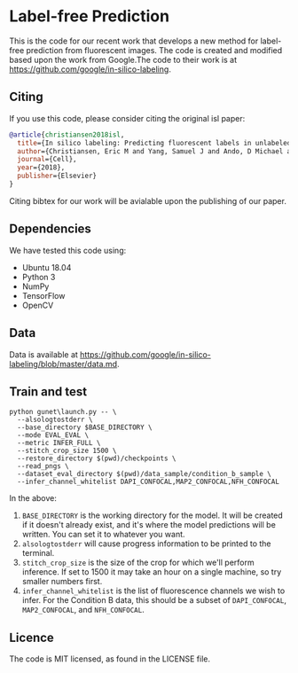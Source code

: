 # Label-free Prediction

This is the code for our recent work that develops a new method for label-free prediction from fluorescent images.
The code is created and modified based upon the work from Google.The code to their work is at
https://github.com/google/in-silico-labeling.


## Citing

If you use this code, please consider citing the original isl paper:

```bibtex
@article{christiansen2018isl,
  title={In silico labeling: Predicting fluorescent labels in unlabeled images},
  author={Christiansen, Eric M and Yang, Samuel J and Ando, D Michael and Javaherian, Ashkan and Skibinski, Gaia and Lipnick, Scott and Mount, Elliot and O’Neil, Alison and Shah, Kevan and Lee, Alicia K and Goyal, Piyush and Fedus, William and Poplin, Ryan and Esteva, Andre and Berndl, Marc and Rubin, Lee L and Nelson, Philip and Finkbeiner, Steven},
  journal={Cell},
  year={2018},
  publisher={Elsevier}
}
```
Citing bibtex for our work will be avialable upon the publishing of our paper.

## Dependencies
We have tested this code using:
* Ubuntu 18.04
* Python 3
* NumPy
* TensorFlow
* OpenCV

## Data
Data is available at https://github.com/google/in-silico-labeling/blob/master/data.md.


## Train and test

    python gunet\launch.py -- \
      --alsologtostderr \
      --base_directory $BASE_DIRECTORY \
      --mode EVAL_EVAL \
      --metric INFER_FULL \
      --stitch_crop_size 1500 \
      --restore_directory $(pwd)/checkpoints \
      --read_pngs \
      --dataset_eval_directory $(pwd)/data_sample/condition_b_sample \
      --infer_channel_whitelist DAPI_CONFOCAL,MAP2_CONFOCAL,NFH_CONFOCAL

In the above:

1.  `BASE_DIRECTORY` is the working directory for the model. It will be created
    if it doesn't already exist, and it's where the model predictions will be
    written. You can set it to whatever you want.
1.  `alsologtostderr` will cause progress information to be printed to the
    terminal.
1.  `stitch_crop_size` is the size of the crop for which we'll perform
    inference. If set to 1500 it may take an hour on a single machine, so try
    smaller numbers first.
1.  `infer_channel_whitelist` is the list of fluorescence channels we wish to
    infer. For the Condition B data, this should be a subset of `DAPI_CONFOCAL`,
    `MAP2_CONFOCAL`, and `NFH_CONFOCAL`.

## Licence
The code is MIT licensed, as found in the LICENSE file.
